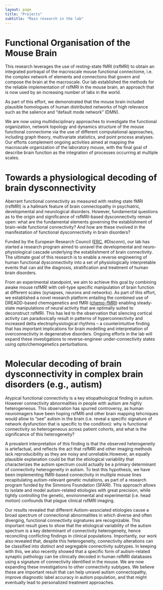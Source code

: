 ```yaml
---
layout: page
title: "Projects"
subtitle: "Main research in the lab"
---
```


# Functional Organisation of the Mouse Brain

This research leverages the use of resting-state fMRI (rsfMRI) to obtain an integrated portrayal of the macroscale mouse functional connectome, i.e. the complex network of elements and connections that govern and compose the brain at the macroscale. Our lab established the methods  for the reliable implementation of rsfMRI in the mouse brain, an approach that is now used by an increasing number of labs in the world. 


As part of this effort, we demonstrated that the mouse brain included plausible homologues of human distributed networks of high relevance such as the salience and “default mode network” (DMN).


We are now using multidisciplinary approaches to investigate the functional organization, network topology and dynamics structure of the mouse functional connectome via the use of different computational approaches, including graph theory, multivariate statistics, and point process analyses. Our efforts complement ongoing activities aimed at mapping the macroscale organization of the laboratory mouse, with the final goal of describe brain function as the integration of processes occurring at multiple scales. 


# Towards a physiological decoding of brain dysconnectivity

Aberrant functional connectivity as measured with resting state fMRI (rsfMRI) is a hallmark feature of brain connectopathy in psychiatric, developmental and neurological disorders. However, fundamental questions as to the origin and significance of rsfMRI-based dysconnectivity remain open: what are the fundamental elements governing the establishment of brain-wide functional connectivity? And how are these involved in the manifestation of functional dysconnectivity in brain disorders?

Funded by the European Research Council ([ERC](https://erc.europa.eu/), #Disconn), our lab has started a research program aimed to  unravel the developmental and neuro-physiological cascade underlying the establishment of brain connectivity. The ultimate goal of this research is to enable a reverse engineering of human functional dysconnectivity into a set of physiologically interpretable events that can aid the diagnosis, stratification and treatment of human brain disorders.

From an experimental standpoint, we aim to achieve this goal by combining awake mouse rsfMRI with cell-type specific manipulation of brain function at different scales (synapses, neurons and networks). As part of this effort, we established a novel research platform entailing the combined use of DREADD-based chemogenetics and fMRI ([chemo-fMRI](https://www.sciencedirect.com/science/article/pii/S221112471731392X)) enabling steady-state manipulations of neural activity that are optimally suited to deconstruct rsfMRI. This has led to the observation that silencing cortical activity can paradoxically result in patterns of hyperconnectivity and increased delta electrophysiological rhythms – a counterintuitive finding that has important implications for brain modelling and interpretation of overconnectivity in degenerative disorders. Ongoing efforts in the lab will expand these investigations to reverse-engineer under-connectivity states using opto/chemogenetics perturbations.

# Molecular decoding of brain dysconnectivity in complex brain disorders (e.g., autism)

Atypical functional connectivity is a key etiopathological finding in autism. However  connectivity abnormalities in people with autism are highly heterogeneous. This observation has spurred controversy, as human neuroimagers have been hoping rsfMRI and other brain mapping tehcniques would allow to “see” autism in the brain  (i.e. reveal a specific signature of network dysfunction that is specific to the condition): why is functional connectivity so heterogeneous across patient cohorts, and what is the significance of this heterogeneity? 

A prevalent interpretation of this finding is that the observed heterogeneity is artefactual, and reflects the act that rsfMRI and other imaging methods lack reproducibility as they are noisy and unreliable.However, an equally plausible explanation could be that the etiological variability  that characterizes the autism spectrum could actually be a primary determinant of connectivity heterogeneity in autism. To test this hypothesis, we have been implementing fMRI-based connectivity in multiple mouse lines recapitulating autism-relevant genetic mutations, as part of a research program funded by the Simmons Foundation (SFARI). This approach allows to isolate and model autism-related etiologies with great precision, while tightly controlling the genetic, environmental and experimental (i.e. head motion) confounds that plague clinical rsfMRI imaging. 

Our results revealed that different Autism-associated etiologies cause a broad spectrum of connectional abnormalities in which diverse and often diverging, functional connectivity signatures are recognizable. This important result goes to show that the etiological variability of the autism spectrum is a key determinant of connectivity heterogeneity, hence reconciling conflicting findings in clinical populations.
Importantly, our work also revealed that, despite this heterogeneity, connectivity alterations can be classified into distinct and segregable connectivity subtypes. In keeping with this, we also recently showed that a specific form of autism-related synaptic pathology can be clinically decoded in human rsfMRI databases using a signature of connectivity identified in the mouse. We are now expanding these investigations to other connectivity subtypes. We believe these are important result that can help unravel autism connectopathy, improve diagnostic label accuracy in autism population, and that might eventually lead to personalized treatment approaches.
